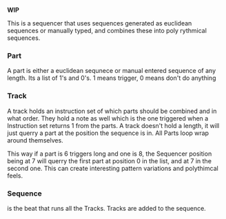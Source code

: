 __WIP__

This is a sequencer that uses sequences generated as euclidean sequences or manually typed, and combines these into poly rythmical sequences. 


### Part
A part is either a euclidean sequnece or manual entered sequence of any length. 
Its a list of 1's and 0's. 1 means trigger, 0 means don't do anything


### Track
A track holds an instruction set of which parts should be combined and in what order. They hold a note as well which is the one triggered when a Instruction set returns 1 from the parts. 
A track doesn't hold a length, it will just querry a part at the position the sequence is in. All Parts loop wrap around themselves. 

This way if a part is 6 triggers long and one is 8, the Sequencer position being at 7 will querry the first part at position 0 in the list, and at 7 in the second one. 
This can create interesting pattern variations and polythimcal feels. 


### Sequence
is the beat that runs all the Tracks. Tracks are added to the sequence.